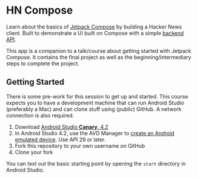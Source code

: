 # HN Compose

Learn about the basics of [Jetpack Compose](https://www.google.com/search?client=safari&rls=en&q=jetpack+compose&ie=UTF-8&oe=UTF-8) by building a Hacker News client. Built to demonstrate a UI built on Compose with a simple [backend API](https://github.com/HackerNews/API).

This app is a companion to a talk/course about getting started with Jetpack Compose. It contains the final project as well as the beginning/intermediary steps to complete the project.

## Getting Started

There is some pre-work for this session to get up and started. This course expects you to have a development machine that can run Android Studio (preferably a Mac) and can clone stuff using (public) GitHub. A network connection is also required.

1. Download [Android Studio **Canary**, 4.2](https://developer.android.com/studio/preview)
1. In Android Studio 4.2, use the AVD Manager to [create an Android emulated device](https://developer.android.com/studio/run/managing-avds#createavd). Use API 29 or later.
1. Fork this repository to your own username on GitHub
1. Clone your fork

You can test out the basic starting point by opening the `start` directory in Android Studio.
